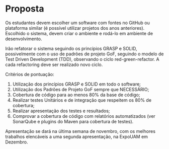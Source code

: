 # Proposta

Os estudantes devem escolher um software com fontes no GitHub ou plataforma similar (é possível utilizar projetos dos anos anteriores). Escolhido o sistema, devem criar o ambiente e rodá-lo em ambiente de desenvolvimento.

Irão refatorar o sistema seguindo os princípios GRASP e SOLID, possivelmente com o uso de padrões de projeto GoF, seguindo o modelo de Test Driven Development (TDD), observando o ciclo red-green-refactor. A cada refactoring deve ser realizado novo ciclo.

Critérios de pontuação:

1. Utilização dos princípios GRASP e SOLID em todo o software;
2. Utilização dos Padrões de Projeto GoF sempre que NECESSÁRIO;
3. Cobertura de código para ao menos 80% da base de código;
4. Realizar testes Unitários e de integração que respeitem os 80% de cobertura;
5. Realizar apresentação dos testes e resultados;
6. Comprovar a cobertura de código com relatórios automatizados (ver SonarQube e plugins do Maven para cobertura de testes).

Apresentação se dará na última semana de novembro, com os melhores trabalhos elencáveis a uma segunda apresentação, na ExpoUAM em Dezembro.
